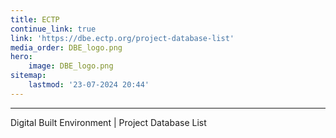 ```yaml
---
title: ECTP
continue_link: true
link: 'https://dbe.ectp.org/project-database-list'
media_order: DBE_logo.png
hero:
    image: DBE_logo.png
sitemap:
    lastmod: '23-07-2024 20:44'
---
```


---
Digital Built Environment | Project Database List 
